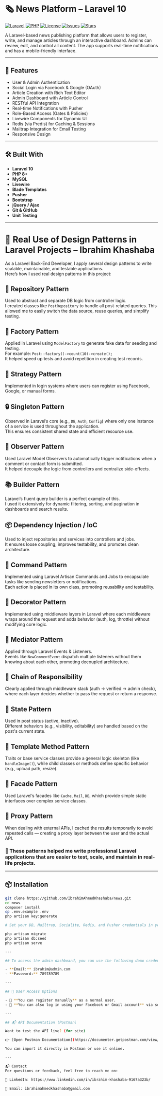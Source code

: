 # 🗞️ News Platform – Laravel 10

[![Laravel](https://img.shields.io/badge/Laravel-10.x-red?style=flat&logo=laravel&logoColor=white)](https://laravel.com)
[![PHP](https://img.shields.io/badge/PHP-8.1-blue?style=flat&logo=php&logoColor=white)](https://www.php.net/)
[![License](https://img.shields.io/github/license/IbrahimAhmedKhashaba/news)](LICENSE)
[![Issues](https://img.shields.io/github/issues/IbrahimAhmedKhashaba/news)](https://github.com/IbrahimAhmedKhashaba/news/issues)
[![Stars](https://img.shields.io/github/stars/IbrahimAhmedKhashaba/news?style=social)](https://github.com/IbrahimAhmedKhashaba/news/stargazers)

A Laravel-based news publishing platform that allows users to register, write, and manage articles through an interactive dashboard. Admins can review, edit, and control all content. The app supports real-time notifications and has a mobile-friendly interface.

---

## 🚀 Features

- User & Admin Authentication
- Social Login via Facebook & Google (OAuth)
- Article Creation with Rich Text Editor
- Admin Dashboard with Article Control
- RESTful API Integration
- Real-time Notifications with Pusher
- Role-Based Access (Gates & Policies)
- Livewire Components for Dynamic UI
- Redis (via Predis) for Caching & Sessions
- Mailtrap Integration for Email Testing
- Responsive Design

---

## 🛠️ Built With

- **Laravel 10**
- **PHP 8+**
- **MySQL**
- **Livewire**
- **Blade Templates**
- **Pusher**
- **Bootstrap**
- **jQuery / Ajax**
- **Git & GitHub**
- **Unit Testing**

---

# 🧠 Real Use of Design Patterns in Laravel Projects – Ibrahim Khashaba

As a Laravel Back-End Developer, I apply several design patterns to write scalable, maintainable, and testable applications.  
Here’s how I used real design patterns in this project:

## 🔁 Repository Pattern  
Used to abstract and separate DB logic from controller logic.  
I created classes like `PostRepository` to handle all post-related queries. This allowed me to easily switch the data source, reuse queries, and simplify testing.

## 🧱 Factory Pattern  
Applied in Laravel using `ModelFactory` to generate fake data for seeding and testing.  
For example: `Post::factory()->count(10)->create();`  
It helped speed up tests and avoid repetition in creating test records.

## 🎯 Strategy Pattern  
Implemented in login systems where users can register using Facebook, Google, or manual forms.  

## 🔒 Singleton Pattern  
Observed in Laravel’s core (e.g., `DB`, `Auth`, `Config`) where only one instance of a service is used throughout the application.  
This ensures consistent shared state and efficient resource use.

## 👀 Observer Pattern  
Used Laravel Model Observers to automatically trigger notifications when a comment or contact form is submitted.  
It helped decouple the logic from controllers and centralize side-effects.

## 📚 Builder Pattern  
Laravel’s fluent query builder is a perfect example of this.  
I used it extensively for dynamic filtering, sorting, and pagination in dashboards and search results.

## 📦 Dependency Injection / IoC  
Used to inject repositories and services into controllers and jobs.  
It ensures loose coupling, improves testability, and promotes clean architecture.

## 🧪 Command Pattern  
Implemented using Laravel Artisan Commands and Jobs to encapsulate tasks like sending newsletters or notifications.  
Each action is placed in its own class, promoting reusability and testability.

## 🔁 Decorator Pattern  
Implemented using middleware layers in Laravel where each middleware wraps around the request and adds behavior (auth, log, throttle) without modifying core logic.

## 📡 Mediator Pattern  
Applied through Laravel Events & Listeners.  
Events like `NewCommentEvent` dispatch multiple listeners without them knowing about each other, promoting decoupled architecture.

## 🔀 Chain of Responsibility  
Clearly applied through middleware stack (auth → verified → admin check), where each layer decides whether to pass the request or return a response.

## 🧠 State Pattern  
Used in post status (active, inactive).  
Different behaviors (e.g., visibility, editability) are handled based on the post's current state.

## 🧱 Template Method Pattern  
Traits or base service classes provide a general logic skeleton (like `handleImage()`), while child classes or methods define specific behavior (e.g., upload path, resize).

## 👥 Facade Pattern  
Used Laravel’s facades like `Cache`, `Mail`, `DB`, which provide simple static interfaces over complex service classes.

## 🔐 Proxy Pattern  
When dealing with external APIs, I cached the results temporarily to avoid repeated calls — creating a proxy layer between the user and the actual API.

### 💬 These patterns helped me write professional Laravel applications that are easier to test, scale, and maintain in real-life projects.

---

## 📦 Installation

```bash
git clone https://github.com/IbrahimAhmedKhashaba/news.git
cd news
composer install
cp .env.example .env
php artisan key:generate

# Set your DB, Mailtrap, Socialite, Redis, and Pusher credentials in your .env

php artisan migrate
php artisan db:seed
php artisan serve

---

## To access the admin dashboard, you can use the following demo credentials:

- **Email:** ibrahim@admin.com  
- **Password:** 789789789

---

## 👤 User Access Options

- 📝 **You can register manually** as a normal user.
- 🔗 **You can also log in using your Facebook or Gmail account** via social login integration (OAuth).

---

## 📬 API Documentation (Postman)

Want to test the API live? (for site)

👉 [Open Postman Documentation](https://documenter.getpostman.com/view/40282253/2sAYk7S4LM)

You can import it directly in Postman or use it online.

---

📬 Contact
For questions or feedback, feel free to reach me on:

💼 LinkedIn: https://www.linkedin.com/in/ibrahim-khashaba-9167a323b/

📧 Email: ibrahimahmedkhashaba@gmail.com

